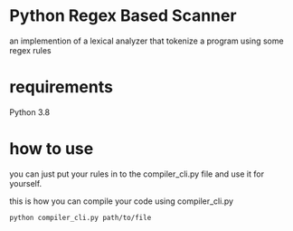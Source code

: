 # Python Regex Based Scanner
an implemention of a lexical analyzer that tokenize a program using some regex rules

# requirements
Python 3.8

# how to use
you can just put your rules in to the compiler_cli.py file and use it for yourself.
  
this is how you can compile your code using compiler_cli.py
```sh
python compiler_cli.py path/to/file
```
